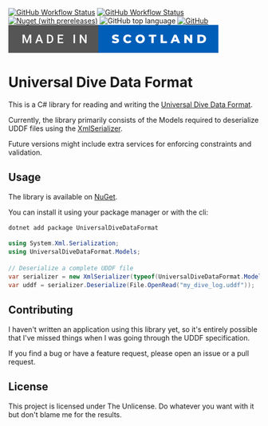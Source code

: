 [![GitHub Workflow Status](https://img.shields.io/github/actions/workflow/status/hughesjs/UniversalDiveDataFormat/dotnet-ci.yml?label=BUILD%20CI&style=for-the-badge&branch=master)](https://github.com/hughesjs/UniversalDiveDataFormat/actions)
[![GitHub Workflow Status](https://img.shields.io/github/actions/workflow/status/hughesjs/UniversalDiveDataFormat/dotnet-cd.yml?label=BUILD%20CD&style=for-the-badge&branch=master)](https://github.com/hughesjs/UniversalDiveDataFormat/actions)
[![Nuget (with prereleases)](https://img.shields.io/nuget/vpre/UniversalDiveDataFormat?style=for-the-badge)](https://nuget.org/packages/UniversalDiveDataFormat)
![GitHub top language](https://img.shields.io/github/languages/top/hughesjs/UniversalDiveDataFormat?style=for-the-badge)
[![GitHub](https://img.shields.io/github/license/hughesjs/UniversalDiveDataFormat?style=for-the-badge)](LICENSE)
![FTB](https://raw.githubusercontent.com/hughesjs/custom-badges/master/made-in/made-in-scotland.svg)


# Universal Dive Data Format

This is a C# library for reading and writing the [Universal Dive Data Format](https://www.streit.cc/extern/uddf_v321/en/index.html).

Currently, the library primarily consists of the Models required to deserialize UDDF files using the [XmlSerializer](https://docs.microsoft.com/en-us/dotnet/api/system.xml.serialization.xmlserializer?view=net-7.0).

Future versions might include extra services for enforcing constraints and validation.

## Usage

The library is available on [NuGet](https://www.nuget.org/packages/UniversalDiveDataFormat/).

You can install it using your package manager or with the cli:

```bash
dotnet add package UniversalDiveDataFormat
```

```csharp
using System.Xml.Serialization;
using UniversalDiveDataFormat.Models;

// Deserialize a complete UDDF file
var serializer = new XmlSerializer(typeof(UniversalDiveDataFormat.Models.UniversalDiveDataFormatRoot));
var uddf = serializer.Deserialize(File.OpenRead("my_dive_log.uddf"));
```

## Contributing

I haven't written an application using this library yet, so it's entirely possible that I've missed things when I was going through the UDDF specification.

If you find a bug or have a feature request, please open an issue or a pull request.

## License

This project is licensed under The Unlicense. Do whatever you want with it but don't blame me for the results.
